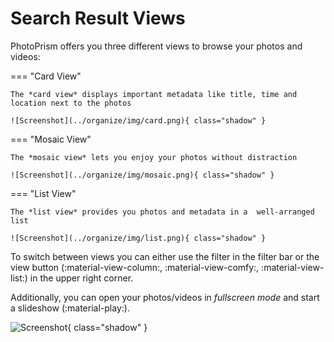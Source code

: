 # Search Result Views

PhotoPrism offers you three different views to browse your photos and videos:

=== "Card View"

    The *card view* displays important metadata like title, time and location next to the photos

    ![Screenshot](../organize/img/card.png){ class="shadow" }

=== "Mosaic View"

    The *mosaic view* lets you enjoy your photos without distraction

    ![Screenshot](../organize/img/mosaic.png){ class="shadow" }

=== "List View"

    The *list view* provides you photos and metadata in a  well-arranged list

    ![Screenshot](../organize/img/list.png){ class="shadow" }

To switch between views you can either use the filter in the filter bar or the view button (:material-view-column:, :material-view-comfy:, :material-view-list:) in the upper right corner.


Additionally, you can open your photos/videos in *fullscreen mode* and start a slideshow (:material-play:).

![Screenshot](../organize/img/slideshow.png){ class="shadow" }
